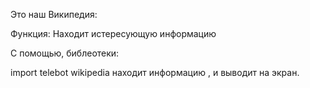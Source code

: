 Это наш Википедия:

Функция:
Находит истересующую информацию

С помощью, библеотеки:

import telebot wikipedia находит информацию , и выводит на экран.
